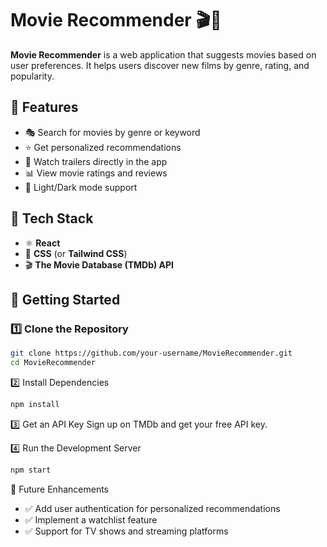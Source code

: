 # Movie Recommender 🎬🍿  

**Movie Recommender** is a web application that suggests movies based on user preferences. It helps users discover new films by genre, rating, and popularity.  

## 🔹 Features  
- 🎭 Search for movies by genre or keyword  
- ⭐ Get personalized recommendations  
- 🎥 Watch trailers directly in the app  
- 📊 View movie ratings and reviews  
- 🌙 Light/Dark mode support  

## 🔧 Tech Stack  
- ⚛️ **React**  
- 🎨 **CSS** (or **Tailwind CSS**)  
- 🎬 **The Movie Database (TMDb) API**  

## 🚀 Getting Started  

### 1️⃣ Clone the Repository  
```bash
git clone https://github.com/your-username/MovieRecommender.git  
cd MovieRecommender  
```
2️⃣ Install Dependencies
```bash
npm install  
```
3️⃣ Get an API Key
Sign up on TMDb and get your free API key.

4️⃣ Run the Development Server
```bash
npm start  
```
📡 Future Enhancements
- ✅ Add user authentication for personalized recommendations
- ✅ Implement a watchlist feature
- ✅ Support for TV shows and streaming platforms
